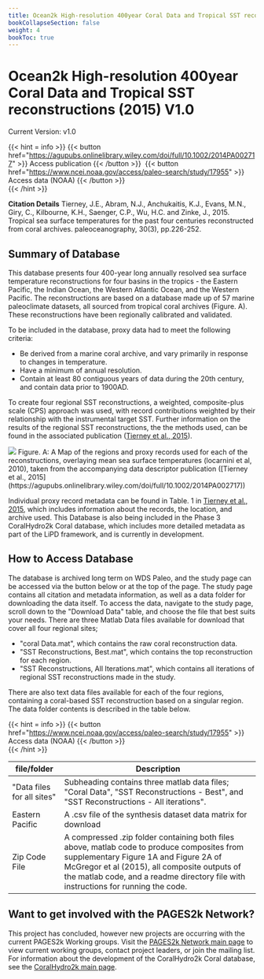 ```yaml
---
title: Ocean2k High-resolution 400year Coral Data and Tropical SST reconstructions (2015) V1.0
bookCollapseSection: false
weight: 4
bookToc: true
---
```


# Ocean2k High-resolution 400year Coral Data and Tropical SST reconstructions (2015) V1.0

Current Version: v1.0

{{< hint = info >}}
{{< button href="https://agupubs.onlinelibrary.wiley.com/doi/full/10.1002/2014PA002717" >}} 
Access publication {{< /button >}} &nbsp;{{< button href="https://www.ncei.noaa.gov/access/paleo-search/study/17955" >}} 
Access data (NOAA) {{< /button >}}  
{{< /hint >}} 

**Citation Details** Tierney, J.E., Abram, N.J., Anchukaitis, K.J., Evans, M.N., Giry, C., Kilbourne, K.H., Saenger, C.P., Wu, H.C. and Zinke, J., 2015. Tropical sea surface temperatures for the past four centuries reconstructed from coral archives. paleoceanography, 30(3), pp.226-252.

## Summary of Database

This database presents four 400-year long annually resolved sea surface temperature reconstructions for four basins in the tropics - the Eastern Pacific, the Indian Ocean, the Western Atlantic Ocean, and the Western Pacific. The reconstructions are based on a database made up of 57 marine paleoclimate datasets, all sourced from tropical coral archives (Figure. A). These reconstructions have been regionally calibrated and validated.

To be included in the database, proxy data had to meet the following criteria:
* Be derived from a marine coral archive, and vary primarily in response to changes in temperature.
* Have a minimum of annual resolution.
* Contain at least 80 contiguous years of data during the 20th century, and contain data prior to 1900AD.

To create four regional SST reconstructions, a weighted, composite-plus scale (CPS) approach was used, with record contributions weighted by their relationship with the instrumental target SST. Further information on the results of the regional SST reconstructions, the the methods used, can be found in the associated publication ([Tierney et al., 2015](https://agupubs.onlinelibrary.wiley.com/doi/full/10.1002/2014PA002717)). 

 <img src="/docs/Phase 2 Databases/2k Network/Version_2_2017_files/Tierney_map.jpg" />
Figure. A: A Map of the regions and proxy records used for each of the reconstructions, overlaying mean sea surface temperatures (locarnini et al, 2010), taken from the accompanying data descriptor publication ([Tierney et al., 2015](https://agupubs.onlinelibrary.wiley.com/doi/full/10.1002/2014PA002717))

Individual proxy record metadata can be found in Table. 1 in [Tierney et al., 2015](https://agupubs.onlinelibrary.wiley.com/doi/full/10.1002/2014PA002717), which includes information about the records, the location, and archive used. This Database is also being included in the Phase 3 CoralHydro2k Coral database, which includes more detailed metadata as part of the LiPD framework, and is currently in development.


## How to Access Database
The database is archived long term on WDS Paleo, and the study page can be accessed via the button below or at the top of the page. The study page contains all citation and metadata information, as well as a data folder for downloading the data itself. To access the data, navigate to the study page, scroll down to the "Download Data" table, and choose the file that best suits your needs. There are three Matlab Data files available for download that cover all four regional sites; 
- "coral Data.mat", which contains the raw coral reconstruction data. 
- "SST Reconstructions, Best.mat", which contains the top reconstruction for each region.
- "SST Reconstructions, All Iterations.mat", which contains all iterations of regional SST reconstructions made in the study. 

There are also text data files available for each of the four regions, containing a coral-based SST reconstruction based on a singular region.  The data folder contents is described in the table below. 

{{< hint = info >}}
{{< button href="https://www.ncei.noaa.gov/access/paleo-search/study/17955" >}} 
Access data (NOAA) {{< /button >}}  
{{< /hint >}} 

|file/folder | Description |
|------------|-------------|
|"Data files for all sites" |Subheading contains three matlab data files; "Coral Data", "SST Reconstructions - Best", and "SST Reconstructions - All iterations".|
| Eastern Pacific |A .csv file of the synthesis dataset data matrix for download|
|Zip Code File| A compressed .zip folder containing both files above, matlab code to produce composites from supplementary Figure 1A and Figure 2A of McGregor et al (2015), all composite outputs of the matlab code, and a readme directory file with instructions for running the code.|

## Want to get involved with the PAGES2k Network?
This project has concluded, however new projects are occurring with the current PAGES2k Working groups. Visit the [PAGES2k Network main page](https://pastglobalchanges.org/science/wg/2k-network/projects) to view current working groups, contact project leaders, or join the mailing list. For information about the development of the CoralHydro2k Coral database, see the [CoralHydro2k main page](https://pastglobalchanges.org/science/wg/2k-network/projects/coral-hydro/intro).